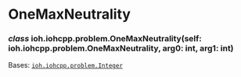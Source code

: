 # OneMaxNeutrality


### _class_ ioh.iohcpp.problem.OneMaxNeutrality(self: ioh.iohcpp.problem.OneMaxNeutrality, arg0: int, arg1: int)
Bases: [`ioh.iohcpp.problem.Integer`](ioh.iohcpp.problem.Integer.md#ioh.iohcpp.problem.Integer)
